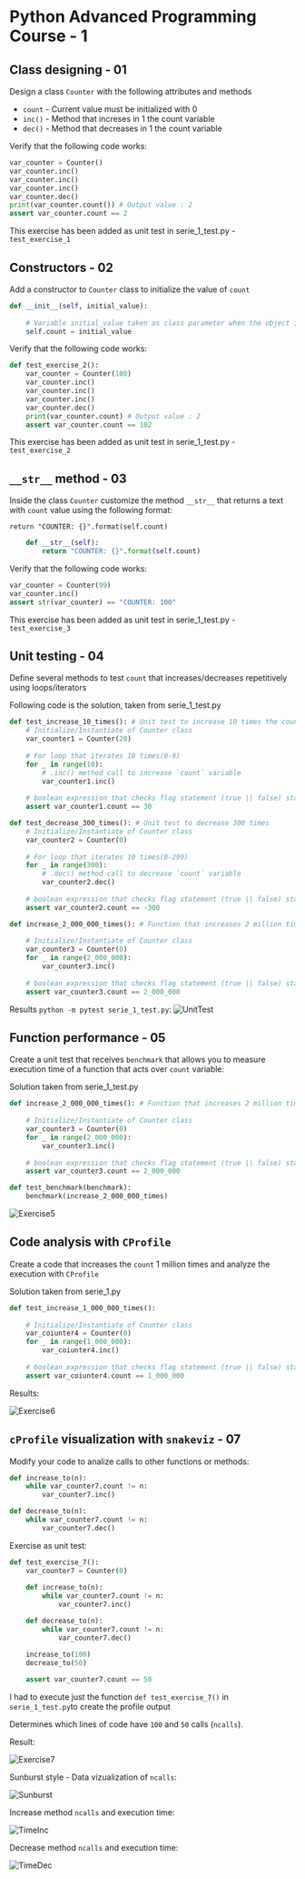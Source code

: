 # Python Advanced Programming Course - 1

## Class designing - 01

Design a class `Counter` with the following attributes and methods

* `count` - Current value must be initialized with 0 
* `inc()` - Method that increses in 1 the count variable
* `dec()` - Method that decreases in 1 the count variable

Verify that the following code works:

```py
var_counter = Counter()
var_counter.inc()
var_counter.inc()
var_counter.inc()
var_counter.dec()
print(var_counter.count()) # Output value : 2
assert var_counter.count == 2
```

This exercise has been added as unit test in serie_1_test.py - `test_exercise_1`
## Constructors - 02
Add a constructor to `Counter` class to initialize the value of `count`

```py
def __init__(self, initial_value):
    
    # Variable initial_value taken as class parameter when the object is initialized
    self.count = initial_value
```

Verify that the following code works:

```py 
def test_exercise_2():
    var_counter = Counter(100)
    var_counter.inc()
    var_counter.inc()
    var_counter.inc()
    var_counter.dec()
    print(var_counter.count) # Output value : 2
    assert var_counter.count == 102 
```

This exercise has been added as unit test in serie_1_test.py - `test_exercise_2`

## `__str__` method - 03
Inside the class `Counter` customize the method `__str__` that returns a text with `count` value using the following format:

`return "COUNTER: {}".format(self.count)`

```py
    def __str__(self):
        return "COUNTER: {}".format(self.count)
```

Verify that the following code works:

```py
var_counter = Counter(99)
var_counter.inc()
assert str(var_counter) == "COUNTER: 100"
```

This exercise has been added as unit test in serie_1_test.py - `test_exercise_3`

## Unit testing - 04

Define several methods to test `count` that increases/decreases repetitively using loops/iterators

Following code is the solution, taken from serie_1_test.py
```py
def test_increase_10_times(): # Unit test to increase 10 times the count variable
    # Initialize/Instantiate of Counter class
    var_counter1 = Counter(20)
    
    # For loop that iterates 10 times(0-9)
    for _ in range(10):
        # .inc() method call to increase `count` variable
        var_counter1.inc()
    
    # boolean expression that checks flag statement (true || false) statement -> var_counter1.count == 40
    assert var_counter1.count == 30

def test_decrease_300_times(): # Unit test to decrease 300 times
    # Initialize/Instantiate of Counter class
    var_counter2 = Counter(0)
    
    # For loop that iterates 10 times(0-299)
    for _ in range(300):
        # .dec() method call to decrease `count` variable
        var_counter2.dec()
    
    # boolean expression that checks flag statement (true || false) statement -> var_counter2.count == -600
    assert var_counter2.count == -300

def increase_2_000_000_times(): # Function that increases 2 million times variable `count`
    
    # Initialize/Instantiate of Counter class
    var_counter3 = Counter(0)
    for _ in range(2_000_000):
        var_counter3.inc()
    
    # boolean expression that checks flag statement (true || false) statement -> var_counter3.count == 2_000_000
    assert var_counter3.count == 2_000_000
```
Results `python -m pytest serie_1_test.py`:
![UnitTest](images/CMD_Result.png)

## Function performance - 05

Create a unit test that receives `benchmark` that allows you to measure execution time of a function that acts over `count` variable:

Solution taken from serie_1_test.py

```py
def increase_2_000_000_times(): # Function that increases 2 million times variable `count`
    
    # Initialize/Instantiate of Counter class
    var_counter3 = Counter(0)
    for _ in range(2_000_000):
        var_counter3.inc()
    
    # boolean expression that checks flag statement (true || false) statement -> var_counter3.count == 2_000_000
    assert var_counter3.count == 2_000_000

def test_benchmark(benchmark):
    benchmark(increase_2_000_000_times)
```

![Exercise5](images/exercise_5.png)

## Code analysis with `CProfile`

Create a code that increases the `count` 1 million times and analyze the execution with `CProfile`

Solution taken from serie_1.py

```py
def test_increase_1_000_000_times():
    
    # Initialize/Instantiate of Counter class
    var_coiunter4 = Counter(0)
    for _ in range(1_000_000):
        var_coiunter4.inc()
    
    # boolean expression that checks flag statement (true || false) statement -> var_coiunter4.count == 1_000_000
    assert var_coiunter4.count == 1_000_000
```

Results:

![Exercise6](images/exercise_6.png)

## `cProfile` visualization with `snakeviz` - 07

Modify your code to analize calls to other functions or methods:

```py
def increase_to(n):
    while var_counter7.count != n:
        var_counter7.inc()

def decrease_to(n):
    while var_counter7.count != n:
        var_counter7.dec()
```

Exercise as unit test:

```py
def test_exercise_7():
    var_counter7 = Counter(0)
            
    def increase_to(n):
        while var_counter7.count != n:
            var_counter7.inc()

    def decrease_to(n):
        while var_counter7.count != n:
            var_counter7.dec()

    increase_to(100)
    decrease_to(50)
    
    assert var_counter7.count == 50
```

I had to execute just the function `def test_exercise_7()` in `serie_1_test.py`to create the profile output


Determines which lines of code have `100` and `50` calls (`ncalls`).

Result:

![Exercise7](images/exercise_7.png)

Sunburst style - Data vizualization of `ncalls`:

![Sunburst](images/exercise_7_sunburst.png)

Increase method `ncalls` and execution time:

![TimeInc](images/exercise_7_inc.png)

Decrease method `ncalls` and execution time:

![TimeDec](images/exercise_7_dec.png)

